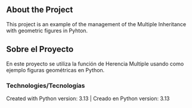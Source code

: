 ## About the Project
This project is an example of the management of the Multiple Inheritance with geometric figures in Pyhton.


## Sobre el Proyecto
En este proyecto se utiliza la función de Herencia Multiple usando como ejemplo figuras geométricas en Python.



### Technologies/Tecnologías
Created with Python version: 3.13 | Creado en Python version: 3.13
